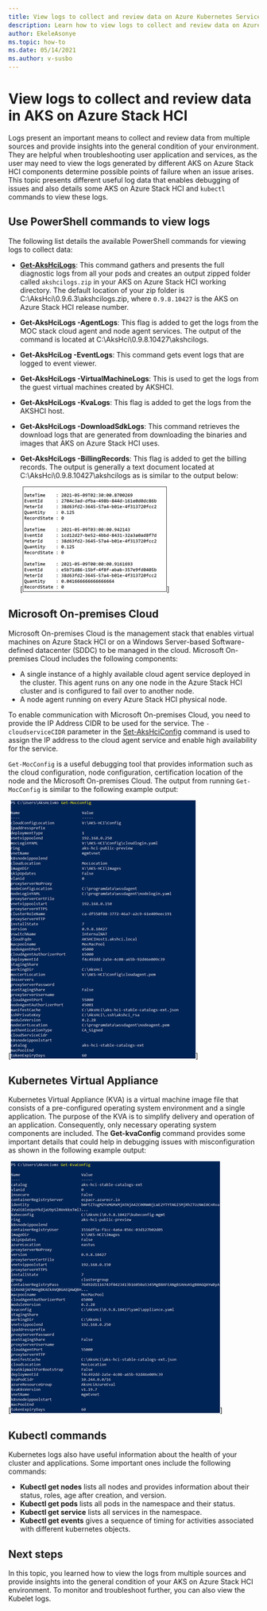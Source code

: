 ```yaml
---
title: View logs to collect and review data on Azure Kubernetes Services on Azure Stack HCI
description: Learn how to view logs to collect and review data on Azure Kubernetes Services on Azure Stack HCI.
author: EkeleAsonye
ms.topic: how-to
ms.date: 05/14/2021
ms.author: v-susbo
---
```


# View logs to collect and review data in AKS on Azure Stack HCI

Logs present an important means to collect and review data from multiple sources and provide insights into the general condition of your environment. They are helpful when troubleshooting user application and services, as the user may need to view the logs generated by different AKS on Azure Stack HCI components determine possible points of failure when an issue arises. This topic presents different useful log data that enables debugging of issues and also details some AKS on Azure Stack HCI and `kubectl` commands to view these logs.

## Use PowerShell commands to view logs

The following list details the available PowerShell commands for viewing logs to collect data:

- **[Get-AksHciLogs](./get-akshcilogs.md)**: This command gathers and presents the full diagnostic logs from all your pods and creates an output zipped folder called `akshcilogs.zip` in your AKS on Azure Stack HCI working directory. The default location of  your zip folder is C:\AksHci\0.9.6.3\akshcilogs.zip, where `0.9.8.10427` is the AKS on Azure Stack HCI release number.
- **Get-AksHciLogs -AgentLogs**: This flag is added to get the logs from the MOC stack cloud agent and node agent services. The output of the command is located at C:\AksHci\0.9.8.10427\akshcilogs.
- **Get-AksHciLog -EventLogs**: This command gets event logs that are logged to event viewer.
- **Get-AksHciLogs -VirtualMachineLogs**: This is used to get the logs from the guest virtual machines created by AKSHCI.
- **Get-AksHciLogs -KvaLogs**: This flag is added to get the logs from the AKSHCI host. 
- **Get-AksHciLogs -DownloadSdkLogs**: This command retrieves the download logs that are generated from downloading the binaries and images that AKS on Azure Stack HCI uses.   
- **Get-AksHciLogs -BillingRecords**: This flag is added to get the billing records. The output is generally a text document located at C:\AksHci\0.9.8.10427\akshcilogs as is similar to the output below:

  [![Image of Get-AksHciLogs -BillingRecords output.](.\media\logs\billing-records.png)]

## Microsoft On-premises Cloud 
Microsoft On-premises Cloud is the management stack that enables virtual machines on Azure Stack HCI or on a Windows Server-based Software-defined datacenter (SDDC) to be managed in the cloud. Microsoft On-premises Cloud includes the following components:

- A single instance of a highly available cloud agent service deployed in the cluster. This agent runs on any one node in the Azure Stack HCI cluster and is configured to fail over to another node.
- A node agent running on every Azure Stack HCI physical node.

To enable communication with Microsoft On-premises Cloud, you need to provide the IP Address CIDR to be used for the service. The `-cloudserviceCIDR` parameter in the [Set-AksHciConfig](./set-akshciconfig.md) command is used to assign the IP address to the cloud agent service and enable high availability for the service.

`Get-MocConfig` is a useful debugging tool that provides information such as the cloud configuration, node configuration, certification location of the node and the Microsoft On-premises Cloud. The output from running `Get-MocConfig` is similar to the following example output:

[![Example of output from running Get-MocConfig.](.\media\logs\get-moc-config.png)]

## Kubernetes Virtual Appliance 
Kubernetes Virtual Appliance (KVA) is a virtual machine image file that consists of a pre-configured operating system environment and a single application. The purpose of the KVA is to simplify delivery and operation of an application. Consequently, only necessary operating system components are included. The **Get-kvaConfig** command provides some important details that could help in debugging issues with misconfiguration as shown in the following example output:

[![Example of output from running Get-MocConfig.](.\media\logs\get-kva-config.png)]

## Kubectl commands 
Kubernetes logs also have useful information about the health of your cluster and applications. Some important ones include the following commands:
- **Kubectl get nodes** lists all nodes and provides information about their status, roles, age after creation, and version.
- **Kubectl get pods** lists all pods in the namespace and their status.
- **Kubectl get service** lists all services in the namespace.
- **Kubectl get events** gives a sequence of timing for activities associated with different kubernetes objects.

## Next steps
In this topic, you learned how to view the logs from multiple sources and provide insights into the general condition of your AKS on Azure Stack HCI environment. To monitor and troubleshoot further, you can also view the Kubelet logs.